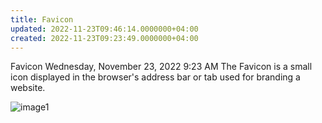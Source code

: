 ```yaml
---
title: Favicon
updated: 2022-11-23T09:46:14.0000000+04:00
created: 2022-11-23T09:23:49.0000000+04:00
---
```


Favicon
Wednesday, November 23, 2022
9:23 AM
The Favicon is a small icon displayed in the browser's address bar or tab used for branding a website.

![image1](image1-166.png)

